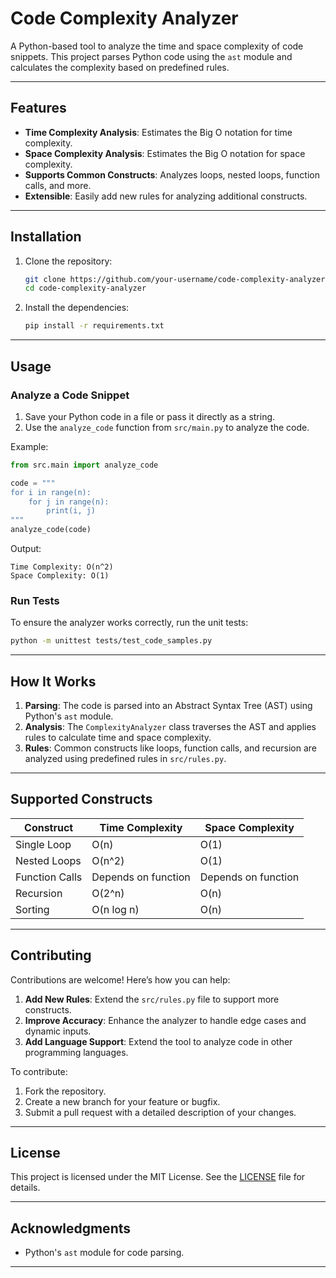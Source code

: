 # Code Complexity Analyzer

A Python-based tool to analyze the time and space complexity of code snippets. This project parses Python code using the `ast` module and calculates the complexity based on predefined rules.

---

## Features

- **Time Complexity Analysis**: Estimates the Big O notation for time complexity.
- **Space Complexity Analysis**: Estimates the Big O notation for space complexity.
- **Supports Common Constructs**: Analyzes loops, nested loops, function calls, and more.
- **Extensible**: Easily add new rules for analyzing additional constructs.

---

## Installation

1. Clone the repository:
   ```bash
   git clone https://github.com/your-username/code-complexity-analyzer.git
   cd code-complexity-analyzer
   ```

2. Install the dependencies:
   ```bash
   pip install -r requirements.txt
   ```

---

## Usage

### Analyze a Code Snippet

1. Save your Python code in a file or pass it directly as a string.
2. Use the `analyze_code` function from `src/main.py` to analyze the code.

Example:
```python
from src.main import analyze_code

code = """
for i in range(n):
    for j in range(n):
        print(i, j)
"""
analyze_code(code)
```

Output:
```
Time Complexity: O(n^2)
Space Complexity: O(1)
```

### Run Tests

To ensure the analyzer works correctly, run the unit tests:
```bash
python -m unittest tests/test_code_samples.py
```

---

## How It Works

1. **Parsing**: The code is parsed into an Abstract Syntax Tree (AST) using Python's `ast` module.
2. **Analysis**: The `ComplexityAnalyzer` class traverses the AST and applies rules to calculate time and space complexity.
3. **Rules**: Common constructs like loops, function calls, and recursion are analyzed using predefined rules in `src/rules.py`.

---

## Supported Constructs

| Construct          | Time Complexity | Space Complexity |
|--------------------|-----------------|------------------|
| Single Loop        | O(n)           | O(1)             |
| Nested Loops       | O(n^2)         | O(1)             |
| Function Calls     | Depends on function | Depends on function |
| Recursion          | O(2^n)         | O(n)             |
| Sorting            | O(n log n)     | O(n)             |

---

## Contributing

Contributions are welcome! Here’s how you can help:

1. **Add New Rules**: Extend the `src/rules.py` file to support more constructs.
2. **Improve Accuracy**: Enhance the analyzer to handle edge cases and dynamic inputs.
3. **Add Language Support**: Extend the tool to analyze code in other programming languages.

To contribute:
1. Fork the repository.
2. Create a new branch for your feature or bugfix.
3. Submit a pull request with a detailed description of your changes.

---

## License

This project is licensed under the MIT License. See the [LICENSE](LICENSE) file for details.

---

## Acknowledgments

- Python's `ast` module for code parsing.
---


